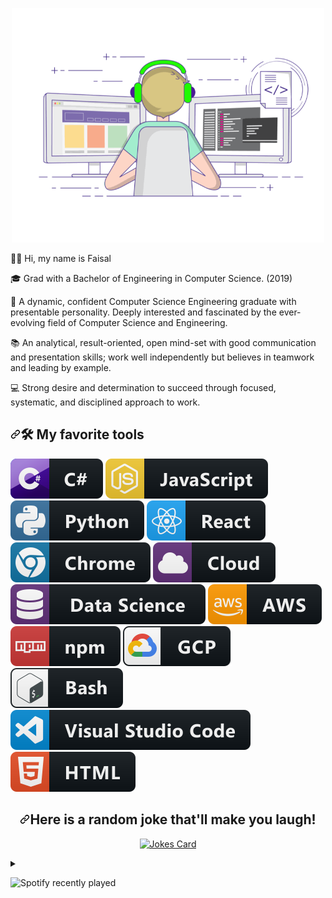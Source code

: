 <!-- Markdown -->

<p align="center">
  <img width="500" src="https://github.com/PseudoFaisal/PseudoFaisal/blob/main/Genius.gif" alt="Material Bread logo">
</p>

👋🏽 Hi, my name is Faisal

🎓 Grad with a Bachelor of Engineering in Computer Science. (2019)

🌇 A dynamic, confident Computer Science Engineering graduate with presentable personality. Deeply interested and fascinated by the ever-evolving field of Computer Science and Engineering.

📚 An analytical, result-oriented, open mind-set with good communication and presentation skills; work well independently but believes in teamwork and leading by example.

💻 Strong desire and determination to succeed through focused, systematic, and disciplined approach to work.




<h2 dir="auto"><a id="user-content-️-my-favorite-tools" class="anchor" aria-hidden="true" href="#️-my-favorite-tools"><svg class="octicon octicon-link" viewBox="0 0 16 16" version="1.1" width="16" height="16" aria-hidden="true"><path fill-rule="evenodd" d="M7.775 3.275a.75.75 0 001.06 1.06l1.25-1.25a2 2 0 112.83 2.83l-2.5 2.5a2 2 0 01-2.83 0 .75.75 0 00-1.06 1.06 3.5 3.5 0 004.95 0l2.5-2.5a3.5 3.5 0 00-4.95-4.95l-1.25 1.25zm-4.69 9.64a2 2 0 010-2.83l2.5-2.5a2 2 0 012.83 0 .75.75 0 001.06-1.06 3.5 3.5 0 00-4.95 0l-2.5 2.5a3.5 3.5 0 004.95 4.95l1.25-1.25a.75.75 0 00-1.06-1.06l-1.25 1.25a2 2 0 01-2.83 0z"></path></svg></a><g-emoji class="g-emoji" alias="hammer_and_wrench" fallback-src="https://github.githubassets.com/images/icons/emoji/unicode/1f6e0.png">🛠️</g-emoji> My favorite tools</h2>

<a target="_blank" rel="noopener noreferrer" href="https://raw.githubusercontent.com/8bithemant/8bithemant/master/svg/dev/languages/csharp.svg"><img src="https://raw.githubusercontent.com/8bithemant/8bithemant/master/svg/dev/languages/csharp.svg" alt="csharp" style="max-width: 100%;"></a>
<a target="_blank" rel="noopener noreferrer" href="https://raw.githubusercontent.com/8bithemant/8bithemant/master/svg/dev/languages/js.svg"><img src="https://raw.githubusercontent.com/8bithemant/8bithemant/master/svg/dev/languages/js.svg" alt="js" style="max-width: 100%;"></a>
<a target="_blank" rel="noopener noreferrer" href="https://raw.githubusercontent.com/8bithemant/8bithemant/master/svg/dev/languages/python.svg"><img src="https://raw.githubusercontent.com/8bithemant/8bithemant/master/svg/dev/languages/python.svg" alt="python" style="max-width: 100%;"></a>
<a target="_blank" rel="noopener noreferrer" href="https://raw.githubusercontent.com/8bithemant/8bithemant/master/svg/dev/frameworks/react.svg"><img src="https://raw.githubusercontent.com/8bithemant/8bithemant/master/svg/dev/frameworks/react.svg" alt="react" style="max-width: 100%;"></a>
<a target="_blank" rel="noopener noreferrer" href="https://raw.githubusercontent.com/8bithemant/8bithemant/master/svg/dev/misc/chrome.svg"><img src="https://raw.githubusercontent.com/8bithemant/8bithemant/master/svg/dev/misc/chrome.svg" alt="chrome" style="max-width: 100%;"></a>
<a target="_blank" rel="noopener noreferrer" href="https://raw.githubusercontent.com/8bithemant/8bithemant/master/svg/dev/misc/cloud.svg"><img src="https://raw.githubusercontent.com/8bithemant/8bithemant/master/svg/dev/misc/cloud.svg" alt="cloud" style="max-width: 100%;"></a>
<a target="_blank" rel="noopener noreferrer" href="https://raw.githubusercontent.com/8bithemant/8bithemant/master/svg/dev/misc/datascience.svg"><img src="https://raw.githubusercontent.com/8bithemant/8bithemant/master/svg/dev/misc/datascience.svg" alt="datascience" style="max-width: 100%;"></a>
<a target="_blank" rel="noopener noreferrer" href="https://raw.githubusercontent.com/8bithemant/8bithemant/master/svg/dev/services/aws.svg"><img src="https://raw.githubusercontent.com/8bithemant/8bithemant/master/svg/dev/services/aws.svg" alt="aws" style="max-width: 100%;"></a>
<a target="_blank" rel="noopener noreferrer" href="https://raw.githubusercontent.com/8bithemant/8bithemant/master/svg/dev/services/npm.svg"><img src="https://raw.githubusercontent.com/8bithemant/8bithemant/master/svg/dev/services/npm.svg" alt="npm" style="max-width: 100%;"></a>
<a target="_blank" rel="noopener noreferrer" href="https://raw.githubusercontent.com/8bithemant/8bithemant/master/svg/dev/services/gcp.svg"><img src="https://raw.githubusercontent.com/8bithemant/8bithemant/master/svg/dev/services/gcp.svg" alt="gcp" style="max-width: 100%;"></a>
<a target="_blank" rel="noopener noreferrer" href="https://raw.githubusercontent.com/8bithemant/8bithemant/master/svg/dev/tools/bash.svg"><img src="https://raw.githubusercontent.com/8bithemant/8bithemant/master/svg/dev/tools/bash.svg" alt="bash" style="max-width: 100%;"></a>
<a target="_blank" rel="noopener noreferrer" href="https://raw.githubusercontent.com/8bithemant/8bithemant/master/svg/dev/tools/visualstudio_code.svg"><img src="https://raw.githubusercontent.com/8bithemant/8bithemant/master/svg/dev/tools/visualstudio_code.svg" alt="vscode" style="max-width: 100%;"></a>
<a target="_blank" rel="noopener noreferrer" href="https://raw.githubusercontent.com/8bithemant/8bithemant/master/svg/dev/languages/html.svg"><img src="https://raw.githubusercontent.com/8bithemant/8bithemant/master/svg/dev/languages/html.svg" alt="html" style="max-width: 100%;"></a>


<div align="center" dir="auto">
<h2 dir="auto"><a id="user-content-here-is-a-random-joke-thatll-make-you-laugh" class="anchor" aria-hidden="true" href="#here-is-a-random-joke-thatll-make-you-laugh"><svg class="octicon octicon-link" viewBox="0 0 16 16" version="1.1" width="16" height="16" aria-hidden="true"><path fill-rule="evenodd" d="M7.775 3.275a.75.75 0 001.06 1.06l1.25-1.25a2 2 0 112.83 2.83l-2.5 2.5a2 2 0 01-2.83 0 .75.75 0 00-1.06 1.06 3.5 3.5 0 004.95 0l2.5-2.5a3.5 3.5 0 00-4.95-4.95l-1.25 1.25zm-4.69 9.64a2 2 0 010-2.83l2.5-2.5a2 2 0 012.83 0 .75.75 0 001.06-1.06 3.5 3.5 0 00-4.95 0l-2.5 2.5a3.5 3.5 0 004.95 4.95l1.25-1.25a.75.75 0 00-1.06-1.06l-1.25 1.25a2 2 0 01-2.83 0z"></path></svg></a>Here is a random joke that'll make you laugh!</h2>
<p dir="auto"><a target="_blank" rel="noopener noreferrer" href="https://camo.githubusercontent.com/727b46e1d3fa1dc9460d1f7a8c4f4fb8a5523029a3389abf818bc1f95430b4ac/68747470733a2f2f726561646d652d6a6f6b65732e76657263656c2e6170702f617069"><img src="https://camo.githubusercontent.com/727b46e1d3fa1dc9460d1f7a8c4f4fb8a5523029a3389abf818bc1f95430b4ac/68747470733a2f2f726561646d652d6a6f6b65732e76657263656c2e6170702f617069" alt="Jokes Card" data-canonical-src="https://readme-jokes.vercel.app/api" style="max-width: 100%;"></a>
<br></p><details><summary align="left"> </summary><p align="centre" dir="auto"> Refresh page to load New joke</p></details><p dir="auto"></p>
</div>

![Spotify recently played](https://spotify-recently-played-readme.vercel.app/api?user=31hzjgyj5m2vmfp35infvzisaoui)


